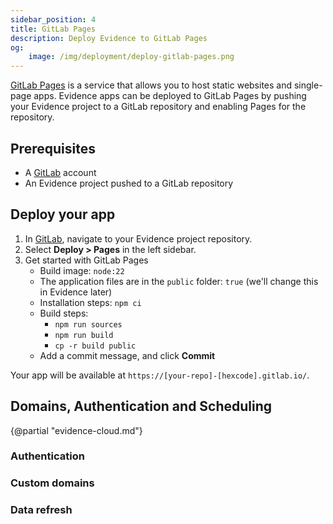 ```yaml
---
sidebar_position: 4
title: GitLab Pages
description: Deploy Evidence to GitLab Pages
og:
    image: /img/deployment/deploy-gitlab-pages.png
---
```


[GitLab Pages](https://docs.gitlab.com/ee/user/project/pages/) is a service that allows you to host static websites and single-page apps. Evidence apps can be deployed to GitLab Pages by pushing your Evidence project to a GitLab repository and enabling Pages for the repository.

## Prerequisites

- A [GitLab](https://gitlab.com/) account
- An Evidence project pushed to a GitLab repository

## Deploy your app

1. In <a href="https://gitlab.com/" target="_blank" class="markdown">GitLab</a>, navigate to your Evidence project repository.
1. Select **Deploy > Pages** in the left sidebar.
1. Get started with GitLab Pages
    - Build image: `node:22`
    - The application files are in the `public` folder: `true` (we'll change this in Evidence later)
    - Installation steps: `npm ci`
    - Build steps: 
        - `npm run sources`
        - `npm run build`
        - `cp -r build public`
    - Add a commit message, and click **Commit**

Your app will be available at `https://[your-repo]-[hexcode].gitlab.io/`.


## Domains, Authentication and Scheduling

{@partial "evidence-cloud.md"}

### Authentication

### Custom domains

### Data refresh